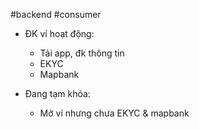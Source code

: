 #backend #consumer


- ĐK ví hoạt động:
    - Tải app, đk thông tin
    - EKYC
    - Mapbank

- Đang tạm khóa:
    - Mở ví nhưng chưa EKYC & mapbank

